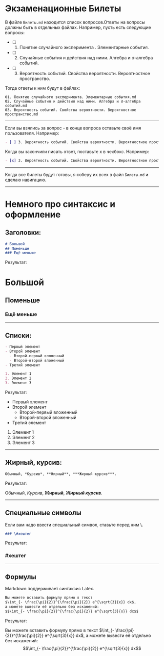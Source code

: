 # Экзаменационные Билеты

В файле `Билеты.md` находится список вопросов.Ответы на вопросы
должны быть в отдельных файлах. Например, пусть есть следующие вопросы:

- [ ] 1. Понятие случайного эксперимента . Элементарные события.
- [ ] 2. Случайные события и действия над ними. Алгебра и σ-алгебра событий.
- [ ] 3. Вероятность событий. Свойства вероятности. Вероятностное пространство.

Тогда ответы к ним будут в файлах:

```
01. Понятие случайного эксперимента. Элементарные события.md
02. Случайные события и действия над ними. Алгебра и σ-алгебра событий.md
03. Вероятность событий. Свойства вероятности. Вероятностное пространство.md
```

---

Если вы взялись за вопрос - в конце вопроса оставьте своё имя пользователя. Например:

```md
- [ ] 3. Вероятность событий. Свойства вероятности. Вероятностное пространство. @n0emo
```

Когда вы закончили писать ответ, поставьте x в чекбокс. Например:

```md
- [x] 3. Вероятность событий. Свойства вероятности. Вероятностное пространство. @n0emo
```

---

Когда все билеты будут готовы, я соберу их всех в файл `Билеты.md` и сделаю навигацию.

---

# Немного про синтаксис и оформление

## Заголовки:

```md
# Большой
## Поменьше
### Ещё меньше
```

Результат:

# Большой
## Поменьше
### Ещё меньше

---

## Списки:

```md
- Первый элемент
- Второй элемент
  - Второй-первый вложенный
  - Второй-второй вложенный
- Третий элемент

1. Элемент 1
2. Элемент 2
3. Элемент 3
```

Результат:

- Первый элемент
- Второй элемент
  - Второй-первый вложенный
  - Второй-второй вложенный
- Третий элемент

1. Элемент 1
2. Элемент 2
3. Элемент 3

--- 

## Жирный, курсив:

```md
Обычный, *Курсив*, **Жирный**, ***Жирный курсив***.
```

Результат:

Обычный, *Курсив*, **Жирный**, ***Жирный курсив***.

---

## Специальные символы

Если вам надо ввести специальный символ, ставьте перед ним \\.

```md
### \#хештег
```

Результат:

### \#хештег

---

## Формулы

Markdown поддерживает синтаксис Latex.

```md
Вы можете вставить формулу прямо в текст
$\int_{- \frac{\pi}{2}}^{\frac{\pi}{2}} e^{\sqrt{3}{x}} dx$,
а можете вывести её отдельно без искажений:
$$\int_{- \frac{\pi}{2}}^{\frac{\pi}{2}} e^{\sqrt{3}{x}} dx$$
```

Результат:

Вы можете вставить формулу прямо в текст
$\int_{- \frac{\pi}{2}}^{\frac{\pi}{2}} e^{\sqrt{3}{x}} dx$,
а можете вывести её отдельно без искажений:
$$\int_{- \frac{\pi}{2}}^{\frac{\pi}{2}} e^{\sqrt{3}{x}} dx$$
